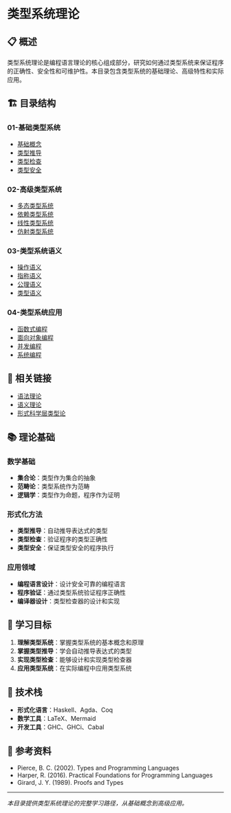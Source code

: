 # 类型系统理论

## 📋 概述

类型系统理论是编程语言理论的核心组成部分，研究如何通过类型系统来保证程序的正确性、安全性和可维护性。本目录包含类型系统的基础理论、高级特性和实际应用。

## 🏗️ 目录结构

### 01-基础类型系统
- [基础概念](01-Basic-Type-Systems/01-Basic-Concepts.md)
- [类型推导](01-Basic-Type-Systems/02-Type-Inference.md)
- [类型检查](01-Basic-Type-Systems/03-Type-Checking.md)
- [类型安全](01-Basic-Type-Systems/04-Type-Safety.md)

### 02-高级类型系统
- [多态类型系统](02-Advanced-Type-Systems/01-Polymorphic-Type-Systems.md)
- [依赖类型系统](02-Advanced-Type-Systems/02-Dependent-Type-Systems.md)
- [线性类型系统](02-Advanced-Type-Systems/03-Linear-Type-Systems.md)
- [仿射类型系统](02-Advanced-Type-Systems/04-Affine-Type-Systems.md)

### 03-类型系统语义
- [操作语义](03-Type-System-Semantics/01-Operational-Semantics.md)
- [指称语义](03-Type-System-Semantics/02-Denotational-Semantics.md)
- [公理语义](03-Type-System-Semantics/03-Axiomatic-Semantics.md)
- [类型语义](03-Type-System-Semantics/04-Type-Semantics.md)

### 04-类型系统应用
- [函数式编程](04-Type-System-Applications/01-Functional-Programming.md)
- [面向对象编程](04-Type-System-Applications/02-Object-Oriented-Programming.md)
- [并发编程](04-Type-System-Applications/03-Concurrent-Programming.md)
- [系统编程](04-Type-System-Applications/04-System-Programming.md)

## 🔗 相关链接

- [语法理论](../01-Syntax-Theory/)
- [语义理论](../02-Semantics-Theory/)
- [形式科学层类型论](../../02-Formal-Science/03-Type-Theory/)

## 📚 理论基础

### 数学基础
- **集合论**：类型作为集合的抽象
- **范畴论**：类型系统作为范畴
- **逻辑学**：类型作为命题，程序作为证明

### 形式化方法
- **类型推导**：自动推导表达式的类型
- **类型检查**：验证程序的类型正确性
- **类型安全**：保证类型安全的程序执行

### 应用领域
- **编程语言设计**：设计安全可靠的编程语言
- **程序验证**：通过类型系统验证程序正确性
- **编译器设计**：类型检查器的设计和实现

## 🎯 学习目标

1. **理解类型系统**：掌握类型系统的基本概念和原理
2. **掌握类型推导**：学会自动推导表达式的类型
3. **实现类型检查**：能够设计和实现类型检查器
4. **应用类型系统**：在实际编程中应用类型系统

## 🔧 技术栈

- **形式化语言**：Haskell、Agda、Coq
- **数学工具**：LaTeX、Mermaid
- **开发工具**：GHC、GHCi、Cabal

## 📖 参考资料

- Pierce, B. C. (2002). Types and Programming Languages
- Harper, R. (2016). Practical Foundations for Programming Languages
- Girard, J. Y. (1989). Proofs and Types

---

*本目录提供类型系统理论的完整学习路径，从基础概念到高级应用。* 